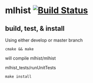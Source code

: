 # mlhist [![Build Status](https://travis-ci.org/JamFuller/mlhist.svg?branch=develop)](https://travis-ci.org/JamFuller/mlhist)


## build, test, & install

Using either develop or master branch

```
cmake && make

```

will compile mlhist/mlhist
 
mlhist_tests/runUnitTests


```
make install

```
